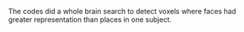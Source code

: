 The codes did a whole brain search to detect voxels where faces had greater representation than places in one subject.
